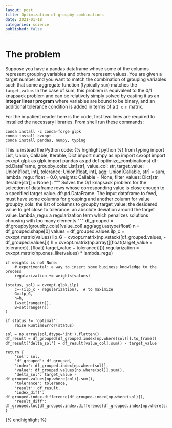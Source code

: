 ```yaml
---
layout: post
title: Optimization of groupby combinations
date: 2021-01-18
categories: science
published: false
---
```



# The problem

Suppose you have a pandas dataframe whose some of the columns represent grouping variables and others represent values.
You are given a target number and you want to match the combination of grouping variables such that some aggregate function (typically `sum`) matches the `target_value`.
In the case of sum, this problem is equivalent to the 0/1 knapsack problem and can be relatively simply solved by casting it as an **integer linear program** where variables are bound to be binary,
and an additional tolerance condition is added in terms of a `2 x n` matrix.

For the impatient reader here is the code, first two lines are required to installed the necessary libraries. From shell run these commands:

	conda install -c conda-forge glpk
	conda install cvxopt
	conda install pandas, numpy, typing

This is instead the Python code:
{% highlight python %}
from typing import List, Union, Callable, Iterable, Dict
import numpy as np
import cvxopt
import cvxopt.glpk as glpk
import pandas as pd
def optimize_combinations(
    df: pd.DataFrame,
    groupby_cols: List[str],
    value_col: str,
    target_value: Union[float, int],
    tolerance: Union[float, int],
    agg: Union[Callable, str] = sum,
    lambda_regu: float = 0.0,
    weights: Callable = None,
    filter_values: Dict[str, Iterable[str]] = None
):
    """
    Solves the 0/1 knapsack problem for the selection of dataframe rows whose corresponding value 
    is close enough to a specified target value.
    df: pd.DataFrame. The input dataframe to feed, must have some columns for grouping and another column for value
    groupby_cols: the list of columns to groupby
    target_value: the desidered value to get close to
    tolerance: an absolute deviation around the target value.
    lambda_regu: a regularization term which penalizes solutions choosing with too many elements
    """
    df_grouped = df.groupby(groupby_cols)[value_col].agg(agg).astype(float)
    n = df_grouped.shape[0]
    values = df_grouped.values
    ilp_c = cvxopt.matrix(values)
    ilp_G = cvxopt.matrix(np.vstack([df_grouped.values, -df_grouped.values]))
    h = cvxopt.matrix(np.array([[float(target_value + tolerance)], [float(-target_value + tolerance)]]))
    regularization = cvxopt.matrix(np.ones_like(values) * lambda_regu)
    
    if weights is not None:
        # experimental: a way to insert some business knowledge to the process
        regularization += weights(values)
        
    (status, sol) = cvxopt.glpk.ilp(
        c=-(ilp_c - regularization),  # to maximize
        G=ilp_G,
        h=h,
        I=set(range(n)),
        B=set(range(n))
    )

    if status != 'optimal':
        raise RuntimeError(status)
    
    sol = np.array(sol,dtype='int').flatten()
    df_result = df_grouped[df_grouped.index[np.where(sol)]].to_frame()
    df_result['delta_sol'] = df_result[value_col].sum() - target_value
    
    return {
        'sol': sol,
        'df_grouped': df_grouped,
        'index': df_grouped.index[np.where(sol)],
        'value': df_grouped.values[np.where(sol)].sum(),
        'delta_sol': target_value - df_grouped.values[np.where(sol)].sum(),
        'tolerance': tolerance,
        'result': df_result,
        'index_diff': df_grouped.index.difference(df_grouped.index[np.where(sol)]),
        'result_diff': df_grouped.loc[df_grouped.index.difference(df_grouped.index[np.where(sol)])],
    }
{% endhighlight %}
